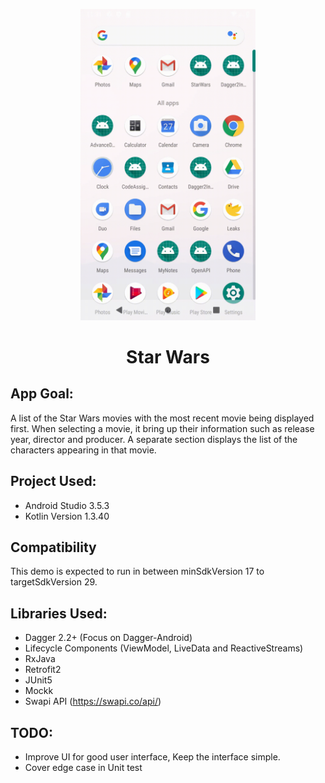 <p align="center"><img src="images/star.gif" width="280"></p>
<h1 align="center">Star Wars</h1>

## App Goal:
A list of the Star Wars movies with the most recent movie being displayed first.
When selecting a movie, it bring up their information such as release year, director and producer.
A separate section displays the list of the characters appearing in that movie.

## Project Used:
* Android Studio 3.5.3
* Kotlin Version 1.3.40

## Compatibility
This demo is expected to run in between minSdkVersion 17 to targetSdkVersion 29.

## Libraries Used:
* Dagger 2.2+ (Focus on Dagger-Android)
* Lifecycle Components (ViewModel, LiveData and ReactiveStreams)
* RxJava
* Retrofit2
* JUnit5
* Mockk
* Swapi API (https://swapi.co/api/)

 ## TODO:
 - Improve UI for good user interface, Keep the interface simple.
 - Cover edge case in Unit test
